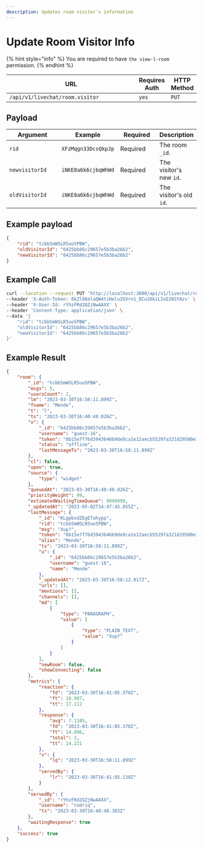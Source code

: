 ```yaml
---
description: Updates room visitor's information
---
```


# Update Room Visitor Info

{% hint style="info" %}
You are required to have `the view-l-room` permission.
{% endhint %}

<table><thead><tr><th width="364.3333333333333">URL</th><th>Requires Auth</th><th>HTTP Method</th></tr></thead><tbody><tr><td><code>/api/v1/livechat/room.visitor</code></td><td><code>yes</code></td><td><code>PUT</code></td></tr></tbody></table>

## Payload

<table><thead><tr><th width="179">Argument</th><th>Example</th><th width="131">Required</th><th>Description</th></tr></thead><tbody><tr><td><code>rid</code></td><td><code>XFzMqgn33DcsQkpJp</code></td><td>Required</td><td>The room <code>_id</code>.</td></tr><tr><td><code>newvisitorId</code></td><td><code>iNKE8a6k6cjbqWhWd</code></td><td>Required</td><td>The visitor's new <code>id</code>.</td></tr><tr><td><code>oldVisitorId</code></td><td><code>iNKE8a6k6cjbqWhWd</code></td><td>Required</td><td>The visitor's old <code>id</code>.</td></tr></tbody></table>

## Example payload

```json
{
    "rid": "tcbbSmWSLR5uo5PBW",
    "oldVisitorId": "6425bb86c29657e5b3ba26b2",
    "newVisitorId": "6425bb86c29657e5b3ba26b2"
}
```

## Example Call

```bash
curl --location --request PUT 'http://localhost:3000/api/v1/livechat/room.visitor' \
--header 'X-Auth-Token: 8kZl86mlaQW4tiHelu2GVrn1_DCu26kiLIoE2N3YAzs' \
--header 'X-User-Id: rYhzFRd2QZjNwAAXX' \
--header 'Content-Type: application/json' \
--data '{
    "rid": "tcbbSmWSLR5uo5PBW",
    "oldVisitorId": "6425bb86c29657e5b3ba26b2",
    "newVisitorId": "6425bb86c29657e5b3ba26b2"
}'
```

## Example Result

```json
{
    "room": {
        "_id": "tcbbSmWSLR5uo5PBW",
        "msgs": 5,
        "usersCount": 2,
        "lm": "2023-03-30T16:58:11.899Z",
        "fname": "Mende",
        "t": "l",
        "ts": "2023-03-30T16:40:48.026Z",
        "v": {
            "_id": "6425bb86c29657e5b3ba26b2",
            "username": "guest-16",
            "token": "8b15e7f76d3943646b9de8ca1e12aecb55297a321d29500e16143fa5bd6c622d",
            "status": "offline",
            "lastMessageTs": "2023-03-30T16:58:11.899Z"
        },
        "cl": false,
        "open": true,
        "source": {
            "type": "widget"
        },
        "queuedAt": "2023-03-30T16:40:48.026Z",
        "priorityWeight": 99,
        "estimatedWaitingTimeQueue": 9999999,
        "_updatedAt": "2023-05-02T14:47:45.855Z",
        "lastMessage": {
            "_id": "KLgpbsdZEgETahypp",
            "rid": "tcbbSmWSLR5uo5PBW",
            "msg": "Xup?",
            "token": "8b15e7f76d3943646b9de8ca1e12aecb55297a321d29500e16143fa5bd6c622d",
            "alias": "Mende",
            "ts": "2023-03-30T16:58:11.899Z",
            "u": {
                "_id": "6425bb86c29657e5b3ba26b2",
                "username": "guest-16",
                "name": "Mende"
            },
            "_updatedAt": "2023-03-30T16:58:12.017Z",
            "urls": [],
            "mentions": [],
            "channels": [],
            "md": [
                {
                    "type": "PARAGRAPH",
                    "value": [
                        {
                            "type": "PLAIN_TEXT",
                            "value": "Xup?"
                        }
                    ]
                }
            ],
            "newRoom": false,
            "showConnecting": false
        },
        "metrics": {
            "reaction": {
                "fd": "2023-03-30T16:41:05.370Z",
                "ft": 16.987,
                "tt": 17.112
            },
            "response": {
                "avg": 7.1105,
                "fd": "2023-03-30T16:41:05.370Z",
                "ft": 14.096,
                "total": 2,
                "tt": 14.221
            },
            "v": {
                "lq": "2023-03-30T16:58:11.899Z"
            },
            "servedBy": {
                "lr": "2023-03-30T16:41:05.138Z"
            }
        },
        "servedBy": {
            "_id": "rYhzFRd2QZjNwAAXX",
            "username": "rodriq",
            "ts": "2023-03-30T16:40:48.383Z"
        },
        "waitingResponse": true
    },
    "success": true
}
```
